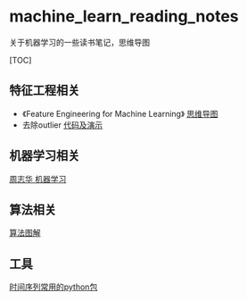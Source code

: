 # machine_learn_reading_notes
关于机器学习的一些读书笔记，思维导图

[TOC]

## 特征工程相关
- 《Feature Engineering for Machine Learning》 [思维导图](  https://github.com/cjn-chen/machine_learn_reading_notes/tree/master/Feature_Engineering_for_Machine_Learning)
- 去除outlier [代码及演示](https://github.com/cjn-chen/machine_learn_reading_notes/tree/master/outlier_detection)


## 机器学习相关
[周志华 机器学习](https://github.com/cjn-chen/machine_learn_reading_notes/tree/master/zhou_zhihua_minmap)

## 算法相关
[算法图解](https://github.com/cjn-chen/machine_learn_reading_notes)

## 工具

[时间序列常用的python包](https://github.com/cjn-chen/python_package_time_series/时间序列.md)


